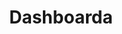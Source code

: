 ---
layout: admintemplate7
title: Dashboarda
class: login
permalink: /admin/drive2.html
stylesheet: ../css/mail.min.css
---